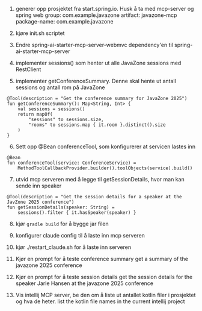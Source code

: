 1. generer opp prosjektet fra start.spring.io. Husk å ta med mcp-server og spring web
group: com.example.javazone
artifact: javazone-mcp
package-name: com.example.javazone

2. kjøre init.sh scriptet
3. Endre spring-ai-starter-mcp-server-webmvc dependency'en til spring-ai-starter-mcp-server
4. implementer sessions() som henter ut alle JavaZone sessions med RestClient
5. implementer getConferenceSummary. Denne skal hente ut antall sessions og antall rom på JavaZone
```
@Tool(description = "Get the conference summary for JavaZone 2025")
fun getConferenceSummary(): Map<String, Int> {
    val sessions = sessions()
    return mapOf(
        "sessions" to sessions.size,
        "rooms" to sessions.map { it.room }.distinct().size
    )
}
```

6. Sett opp @Bean conferenceTool, som konfigurerer at servicen lastes inn
```
@Bean
fun conferenceTool(service: ConferenceService) =
    MethodToolCallbackProvider.builder().toolObjects(service).build()
```

7. utvid mcp serveren med å legge til getSessionDetails, hvor man kan sende inn speaker
```
@Tool(description = "Get the session details for a speaker at the JavZone 2025 conference")
fun getSessionDetails(speaker: String) =
    sessions().filter { it.hasSpeaker(speaker) }
```
8. kjør `gradle build` for å bygge jar filen

9. konfigurer claude config til å laste inn mcp serveren
10. kjør ./restart_claude.sh for å laste inn serveren
11. Kjør en prompt for å teste conference summary
get a summary of the javazone 2025 conference
12. Kjør en prompt for å teste session details
get the session details for the speaker Jarle Hansen at the javazone 2025 conference

13. Vis intellij MCP server, be den om å liste ut antallet kotlin filer i prosjektet og hva de heter.
list the kotlin file names in the current intellij project
